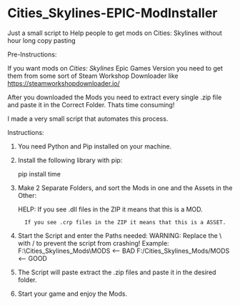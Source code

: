 # Cities_Skylines-EPIC-ModInstaller
Just a small script to Help people to get mods on Cities: Skylines without hour long copy pasting


Pre-Instructions:

  If you want mods on *Cities: Skylines* Epic Games Version you need to get them from some sort of Steam Workshop Downloader like https://steamworkshopdownloader.io/
  
  After you downloaded the Mods you need to extract every single .zip file and paste it in the Correct Folder. Thats time consuming!
  
  I made a very small script that automates this process.
  
Instructions:

  1. You need Python and Pip installed on your machine.

  2. Install the following library with pip:

     pip install time
  
  3. Make 2 Separate Folders, and sort the Mods in one and the Assets in the Other:

     HELP: If you see .dll files in the ZIP it means that this is a MOD.

           If you see .crp files in the ZIP it means that this is a ASSET.
  
  3. Start the Script and enter the Paths needed:
     WARNING: Replace the \ with / to prevent the script from crashing!
     Example: F:\Cities_Skylines_Mods\MODS <-- BAD
              F:/Cities_Skylines_Mods/MODS <-- GOOD
              
  4. The Script will paste extract the .zip files and paste it in the desired folder.

  5. Start your game and enjoy the Mods.


  
